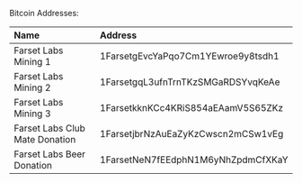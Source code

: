 Bitcoin Addresses:

|Name|Address|
|:---|:------|
|Farset Labs Mining 1|1FarsetgEvcYaPqo7Cm1YEwroe9y8tsdh1|
|Farset Labs Mining 2|1FarsetgqL3ufnTrnTKzSMGaRDSYvqKeAe|
|Farset Labs Mining 3|1FarsetkknKCc4KRiS854aEAamV5S65ZKz|
|Farset Labs Club Mate Donation|1FarsetjbrNzAuEaZyKzCwscn2mCSw1vEg|
|Farset Labs Beer Donation|1FarsetNeN7fEEdphN1M6yNhZpdmCfXKaY|
